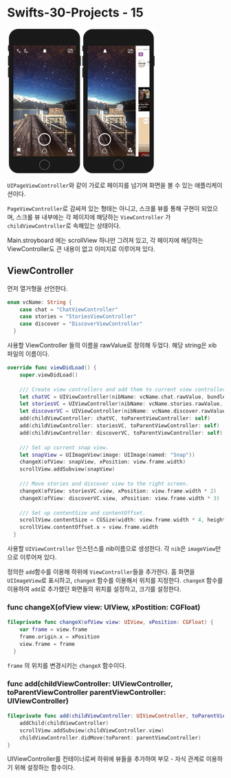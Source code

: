 # Swifts-30-Projects - 15

<img src="image_asset/Untitled.png" alt="image_asset/Untitled.png" style="zoom:33%;" /><img src="image_asset/Untitled%201.png" alt="image_asset/Untitled%201.png" style="zoom:33%;" />

`UIPageViewController`와 같이 가로로 페이지를 넘기며 화면을 볼 수 있는 애플리케이션이다.

`PageViewController`로 감싸져 있는 형태는 아니고, 스크롤 뷰를 통해 구현이 되었으며, 스크롤 뷰 내부에는 각 페이지에 해당하는 `ViewController` 가 `childViewController`로 속해있는 상태이다.

Main.stroyboard 에는 scrollView 하나만 그려져 있고, 각 페이지에 해당하는 ViewController도 큰 내용이 없고 이미지로 이루어져 있다.

## ViewController

먼저 열거형을 선언한다. 

```swift
enum vcName: String {
    case chat = "ChatViewController"
    case stories = "StoriesViewController"
    case discover = "DiscoverViewController"
  }
```

사용할 ViewController 들의 이름을 rawValue로 정의해 두었다. 해당 string은 xib 파일의 이름이다. 

```swift
override func viewDidLoad() {
    super.viewDidLoad()
    
    /// Create view controllers and add them to current view controller.
    let chatVC = UIViewController(nibName: vcName.chat.rawValue, bundle: nil)
    let storiesVC = UIViewController(nibName: vcName.stories.rawValue, bundle: nil)
    let discoverVC = UIViewController(nibName: vcName.discover.rawValue, bundle: nil)
    add(childViewController: chatVC, toParentViewController: self)
    add(childViewController: storiesVC, toParentViewController: self)
    add(childViewController: discoverVC, toParentViewController: self)
    
    /// Set up current snap view.
    let snapView = UIImageView(image: UIImage(named: "Snap"))
    changeX(ofView: snapView, xPosition: view.frame.width)
    scrollView.addSubview(snapView)
    
    /// Move stories and discover view to the right screen.
    changeX(ofView: storiesVC.view, xPosition: view.frame.width * 2)
    changeX(ofView: discoverVC.view, xPosition: view.frame.width * 3)
    
    /// Set up contentSize and contentOffset.
    scrollView.contentSize = CGSize(width: view.frame.width * 4, height: view.frame.height)
    scrollView.contentOffset.x = view.frame.width
  }
```

사용할 `UIViewController` 인스턴스를 nib이름으로 생성한다. 각 `nib`은 `imageView`만으로 이루어져 있다. 

정의한 `add`함수를 이용해 하위에 `ViewController`들을 추가한다. 홈 화면을 `UIImageView`로 표시하고, `changeX` 함수를 이용해서 위치를 지정한다. `changeX` 함수를 이용하여 `add`로 추가했던 화면들의 위치를 설정하고, 크기를 설정한다. 

### func changeX(ofView view: UIView, xPostition: CGFloat)

```swift
fileprivate func changeX(ofView view: UIView, xPosition: CGFloat) {
    var frame = view.frame
    frame.origin.x = xPosition
    view.frame = frame
  }
```

`frame` 의 위치를 변경시키는 `changeX` 함수이다.

### func add(childViewController: UIViewController, toParentViewController parentViewController: UIViewController)

```swift
fileprivate func add(childViewController: UIViewController, toParentViewController parentViewController: UIViewController) {
    addChild(childViewController)
    scrollView.addSubview(childViewController.view)
    childViewController.didMove(toParent: parentViewController)
}
```

UIViewController를 컨테이너로써 하위에 뷰들을 추가하여 부모 - 자식 관계로 이용하기 위해 설정하는 함수이다.